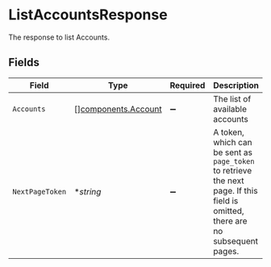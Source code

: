 # ListAccountsResponse

The response to list Accounts.


## Fields

| Field                                                                                                                          | Type                                                                                                                           | Required                                                                                                                       | Description                                                                                                                    | Example                                                                                                                        |
| ------------------------------------------------------------------------------------------------------------------------------ | ------------------------------------------------------------------------------------------------------------------------------ | ------------------------------------------------------------------------------------------------------------------------------ | ------------------------------------------------------------------------------------------------------------------------------ | ------------------------------------------------------------------------------------------------------------------------------ |
| `Accounts`                                                                                                                     | [][components.Account](../../models/components/account.md)                                                                     | :heavy_minus_sign:                                                                                                             | The list of available accounts                                                                                                 |                                                                                                                                |
| `NextPageToken`                                                                                                                | **string*                                                                                                                      | :heavy_minus_sign:                                                                                                             | A token, which can be sent as `page_token` to retrieve the next page. If this field is omitted, there are no subsequent pages. | 4ZHd3wAaMD1IQ0ZKS2BKV0FSRVdLW4VLWkY1R1B3MU4                                                                                    |